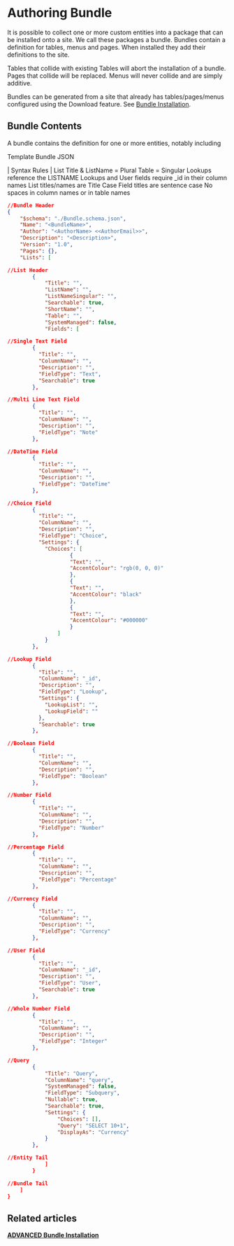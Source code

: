# Authoring Bundle 

It is possible to collect one or more custom entities into a package that can be installed onto a site. We call these packages a bundle. Bundles contain a definition for tables, menus and pages. When installed they add their definitions to the site.

Tables that collide with existing Tables will abort the installation of a bundle. Pages that collide will be replaced. Menus will never collide and are simply additive.

Bundles can be generated from a site that already has tables/pages/menus configured using the Download feature. See [Bundle Installation](/docs/Rapid/4-Keyper%20Manual/2-Designer/9-Advanced/bundles/bundles.md "Bundle Installation").

## Bundle Contents

A bundle contains the definition for one or more entities, notably including

Template Bundle JSON

| Syntax Rules | List Title &amp; ListName = Plural Table = Singular Lookups reference the LISTNAME Lookups and User fields require \_id in their column names List titles/names are Title Case Field titles are sentence case No spaces in column names or in table names

```JSON
//Bundle Header
{
    "$schema": "./Bundle.schema.json",
    "Name": "<BundleName>",
    "Author": "<AuthorName> <<AuthorEmail>>",
    "Description": "<Description>",
    "Version": "1.0",
    "Pages": {},
    "Lists": [

```

```JSON
//List Header
        {
            "Title": "",
            "ListName": "",
            "ListNameSingular": "",
            "Searchable": true,
            "ShortName": "",
            "Table": "",
            "SystemManaged": false,
            "Fields": [

```

```JSON
//Single Text Field
        {
          "Title": "",
          "ColumnName": "",
          "Description": "",
          "FieldType": "Text",
          "Searchable": true
        },

```

```JSON
//Multi Line Text Field
        {
          "Title": "",
          "ColumnName": "",
          "Description": "",
          "FieldType": "Note"
        },

```

```JSON
//DateTime Field
        {
          "Title": "",
          "ColumnName": "",
          "Description": "",
          "FieldType": "DateTime"
        },

```

```JSON
//Choice Field
        {
          "Title": "",
          "ColumnName": "",
          "Description": "",
          "FieldType": "Choice",
          "Settings": {
            "Choices": [
                    {
                    "Text": "",
                    "AccentColour": "rgb(0, 0, 0)"
                    },
                    {
                    "Text": "",
                    "AccentColour": "black"
                    },
                    {
                    "Text": "",
                    "AccentColour": "#000000"
                    }
                ]
            }
        },

```

```JSON
//Lookup Field
        {
          "Title": "",
          "ColumnName": "_id",
          "Description": "",
          "FieldType": "Lookup",
          "Settings": {
            "LookupList": "",
            "LookupField": ""
          },
          "Searchable": true
        },

```

```JSON
//Boolean Field
        {
          "Title": "",
          "ColumnName": "",
          "Description": "",
          "FieldType": "Boolean"
        },

```

```JSON
//Number Field
        {
          "Title": "",
          "ColumnName": "",
          "Description": "",
          "FieldType": "Number"
        },

```

```JSON
//Percentage Field
        {
          "Title": "",
          "ColumnName": "",
          "Description": "",
          "FieldType": "Percentage"
        },

```

```JSON
//Currency Field
        {
          "Title": "",
          "ColumnName": "",
          "Description": "",
          "FieldType": "Currency"
        },

```

```JSON
//User Field
        {
          "Title": "",
          "ColumnName": "_id",
          "Description": "",
          "FieldType": "User",
          "Searchable": true
        },

```

```JSON
//Whole Number Field
        {
          "Title": "",
          "ColumnName": "",
          "Description": "",
          "FieldType": "Integer"
        },

```

```JSON
//Query
        {
            "Title": "Query",
            "ColumnName": "query",
            "SystemManaged": false,
            "FieldType": "Subquery",
            "Nullable": true,
            "Searchable": true,
            "Settings": {
                "Choices": [],
                "Query": "SELECT 10+1",
                "DisplayAs": "Currency"
            }
        },

```

```JSON
//Entity Tail
            ]
        }

```

```JSON
//Bundle Tail
    ]
}

```

## **Related articles**

[**ADVANCED Bundle Installation**](/docs/Rapid/4-Keyper%20Manual/2-Designer/9-Advanced/bundles/bundles.md)